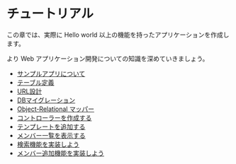 # チュートリアル

この章では、実際に Hello world 以上の機能を持ったアプリケーションを作成します。

より Web アプリケーション開発についての知識を深めていきましょう。

* [サンプルアプリについて](03-tutorial/sample-application.md)
* [テーブル定義](03-tutorial/database-design.md)
* [URL設計](03-tutorial/url-design.md)
* [DBマイグレーション](03-tutorial/migration.md)
* [Object-Relational マッパー](03-tutorial/orm.md)
* [コントローラーを作成する](modify-controller.md)
* [テンプレートを追加する](03-tutorial/thymeleaf.md)
* [メンバー一覧を表示する](03-tutorial/all-members.md)
* [検索機能を実装しよう](03-tutorial/search-functionality.md)
* [メンバー追加機能を実装しよう](03-tutorial/add-member-functionality.md)
